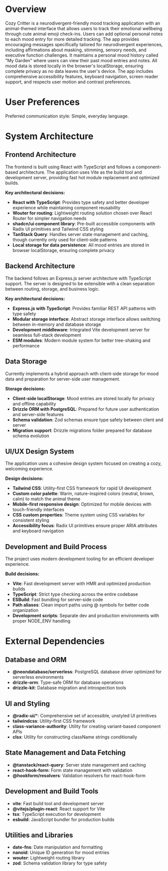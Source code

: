 # Overview

Cozy Critter is a neurodivergent-friendly mood tracking application with an animal-themed interface that allows users to track their emotional wellbeing through cute animal emoji check-ins. Users can add optional personal notes to each mood entry for more detailed tracking. The app provides encouraging messages specifically tailored for neurodivergent experiences, including affirmations about masking, stimming, sensory needs, and executive function challenges. It maintains a personal mood history called "My Garden" where users can view their past mood entries and notes. All mood data is stored locally in the browser's localStorage, ensuring complete privacy as no data leaves the user's device. The app includes comprehensive accessibility features, keyboard navigation, screen reader support, and respects user motion and contrast preferences.

# User Preferences

Preferred communication style: Simple, everyday language.

# System Architecture

## Frontend Architecture

The frontend is built using React with TypeScript and follows a component-based architecture. The application uses Vite as the build tool and development server, providing fast hot module replacement and optimized builds.

**Key architectural decisions:**
- **React with TypeScript**: Provides type safety and better developer experience while maintaining component reusability
- **Wouter for routing**: Lightweight routing solution chosen over React Router for simpler navigation needs
- **shadcn/ui component library**: Pre-built accessible components with Radix UI primitives and Tailwind CSS styling
- **TanStack Query**: Handles server state management and caching, though currently only used for client-side patterns
- **Local storage for data persistence**: All mood entries are stored in browser localStorage, ensuring complete privacy

## Backend Architecture

The backend follows an Express.js server architecture with TypeScript support. The server is designed to be extensible with a clean separation between routing, storage, and business logic.

**Key architectural decisions:**
- **Express.js with TypeScript**: Provides familiar REST API patterns with type safety
- **Modular storage interface**: Abstract storage interface allows switching between in-memory and database storage
- **Development middleware**: Integrated Vite development server for seamless full-stack development
- **ESM modules**: Modern module system for better tree-shaking and performance

## Data Storage

Currently implements a hybrid approach with client-side storage for mood data and preparation for server-side user management.

**Storage decisions:**
- **Client-side localStorage**: Mood entries are stored locally for privacy and offline capability
- **Drizzle ORM with PostgreSQL**: Prepared for future user authentication and server-side features
- **Schema validation**: Zod schemas ensure type safety between client and server
- **Migration support**: Drizzle migrations folder prepared for database schema evolution

## UI/UX Design System

The application uses a cohesive design system focused on creating a cozy, welcoming experience.

**Design decisions:**
- **Tailwind CSS**: Utility-first CSS framework for rapid UI development
- **Custom color palette**: Warm, nature-inspired colors (neutral, brown, calm) to match the animal theme
- **Mobile-first responsive design**: Optimized for mobile devices with touch-friendly interfaces
- **CSS custom properties**: Theme system using CSS variables for consistent styling
- **Accessibility focus**: Radix UI primitives ensure proper ARIA attributes and keyboard navigation

## Development and Build Process

The project uses modern development tooling for an efficient developer experience.

**Build decisions:**
- **Vite**: Fast development server with HMR and optimized production builds
- **TypeScript**: Strict type checking across the entire codebase
- **ESBuild**: Fast bundling for server-side code
- **Path aliases**: Clean import paths using @ symbols for better code organization
- **Development scripts**: Separate dev and production environments with proper NODE_ENV handling

# External Dependencies

## Database and ORM
- **@neondatabase/serverless**: PostgreSQL database driver optimized for serverless environments
- **drizzle-orm**: Type-safe ORM for database operations
- **drizzle-kit**: Database migration and introspection tools

## UI and Styling
- **@radix-ui/***: Comprehensive set of accessible, unstyled UI primitives
- **tailwindcss**: Utility-first CSS framework
- **class-variance-authority**: Utility for creating variant-based component APIs
- **clsx**: Utility for constructing className strings conditionally

## State Management and Data Fetching
- **@tanstack/react-query**: Server state management and caching
- **react-hook-form**: Form state management with validation
- **@hookform/resolvers**: Validation resolvers for react-hook-form

## Development and Build Tools
- **vite**: Fast build tool and development server
- **@vitejs/plugin-react**: React support for Vite
- **tsx**: TypeScript execution for development
- **esbuild**: JavaScript bundler for production builds

## Utilities and Libraries
- **date-fns**: Date manipulation and formatting
- **nanoid**: Unique ID generation for mood entries
- **wouter**: Lightweight routing library
- **zod**: Schema validation library for type safety